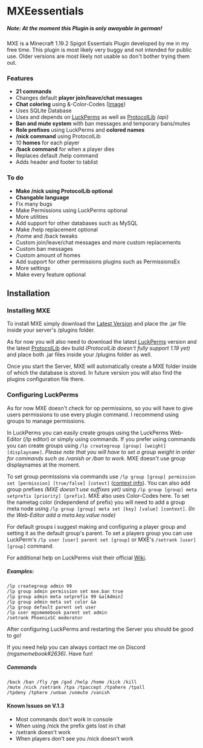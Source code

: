 # MXEessentials

##### Note: At the moment this Plugin is only awayable in german!

MXE is a Minecraft 1.19.2 Spigot Essentials Plugin developed by me in my free time.
This plugin is most likely very buggy and not intended for public use.
Older versions are most likely not usable so don't bother trying them out.


### Features
- **21 commands**
- Changes default **player join/leave/chat messages**
- **Chat coloring** using &-Color-Codes ([Image](https://camo.skyblock.net/4898234defc4ebd6680475bc7729223d3ba78577?url=https:%2F%2Fi.imgur.com%2FxkgOs7u.jpg))
- Uses SQLite Database
- Uses and depends on [LuckPerms](https://github.com/LuckPerms/LuckPerms) as well as [ProtocolLib](https://github.com/dmulloy2/ProtocolLib) *(api)*
- **Ban and mute system** with ban messages and temporary bans/mutes
- **Role prefixes** using LuckPerms and **colored names**
- **/nick command** using ProtocolLib
- 10 **homes** for each player
- **/back command** for when a player dies
- Replaces default /help command
- Adds header and footer to tablist 

### To do
- **Make /nick using ProtocolLib optional**
- **Changable language**
- Fix many bugs
- Make Permissions using LuckPerms optional
- More utilities
- Add support for other databases such as MySQL
- Make /help replacement optional
- /home and /back tweaks
- Custom join/leave/chat messages and more custom replacements
- Custom ban messages
- Custom amount of homes
- Add support for other permissions plugins such as PermissionsEx
- More settings
- Make every feature optional



## Installation

### Installing MXE

To install MXE simply download the [Latest Version](https://github.com/mgsmemebook/MXE/releases/tag/Latest) and place the .jar file inside your server's /plugins folder.

As for now you will also need to download the latest [LuckPerms](https://luckperms.net/) version and the latest [ProtocolLib](https://ci.dmulloy2.net/job/ProtocolLib/lastSuccessfulBuild/) dev build *(ProtocolLib doesn't fully support 1.19 yet)* and place both .jar files inside your /plugins folder as well. 

Once you start the Server, MXE will automatically create a MXE folder inside of which the database is stored. In future version you will also find the plugins configuration file there.

### Configuring LuckPerms

As for now MXE doesn't check for op permissions, so you will have to give users permissions to use every plugin command.
I recommend using groups to manage permissions. 

In LuckPerms you can easily create groups using the LuckPerms Web-Editor (/lp editor) or simply using commands.
If you prefer using commands you can create groups using `/lp creategroup [group] [weight] [displayname]`. 
*Please note that you will have to set a group weight in order for commands such as /vanish or /ban to work.* MXE doesn't use group displaynames at the moment.

To set group permissions via commands use `/lp group [group] permission set [permission] [true/false] [cotext]` ([context info](https://luckperms.net/wiki/Context)).
You can also add group prefixes *(MXE doesn't use suffixes yet)* using `/lp group [group] meta setprefix [priority] [prefix]`. MXE also uses Color-Codes here.
To set the nametag color (independend of prefix) you will need to add a group meta node using `/lp group [group] meta set [key] [value] [context]`.
*(In the Web-Editor add a meta.key.value node)*

For default groups i suggest making and configuring a player group and setting it as the default group's parent.
To set a players group you can use LuckPerm's `/lp user [user] parent set [group]` or MXE's `/setrank [user] [group]` command.

For additional help on LuckPerms visit their official [Wiki](https://luckperms.net/wiki/Home).

##### Examples: 
```
/lp creategroup admin 99
/lp group admin permission set mxe.ban true
/lp group admin meta setprefix 99 &a[Admin]
/lp group admin meta set color &a
/lp group default parent set user
/lp user mgsmemebook parent set admin
/setrank PhoenixSC moderator
```


After configuring LuckPerms and restarting the Server you should be good to go!

If you need help you can always contact me on Discord *(mgsmemebook#2636)*. Have fun!



##### Commands
```
/back /ban /fly /gm /god /help /home /kick /kill
/mute /nick /setrank /tpa /tpaccept /tpahere /tpall
/tpdeny /tphere /unban /unmute /vanish
```

#### Known Issues on V.1.3
- Most commands don't work in console
- When using /nick the prefix gets lost in chat
- /setrank doesn't work
- When players don't see you /nick doesn't work
